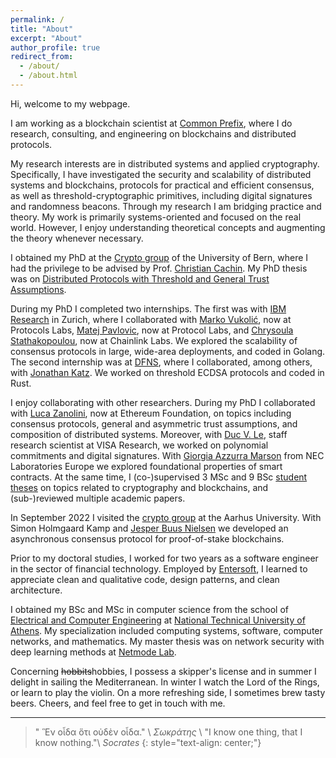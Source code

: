 ```yaml
---
permalink: /
title: "About"
excerpt: "About"
author_profile: true
redirect_from:
  - /about/
  - /about.html
---
```


Hi, welcome to my webpage.

I am working as a blockchain scientist at [Common Prefix](https://www.commonprefix.com/), where I do research, consulting, and engineering
on blockchains and distributed protocols.

My research interests are in distributed systems and applied cryptography.
Specifically, I have investigated the security and scalability of distributed systems and blockchains,
protocols for practical and efficient consensus,
as well as threshold-cryptographic primitives, including digital signatures and randomness beacons.
Through my research I am bridging practice and theory.
My work is primarily systems-oriented and focused on the real world.
However, I enjoy understanding theoretical concepts and augmenting the theory whenever necessary.

I obtained my PhD at the [Crypto group](https://crypto.unibe.ch/) of the University of Bern,
where I had the privilege to be advised by Prof. [Christian Cachin](https://crypto.unibe.ch/cc/).
My PhD thesis was on [Distributed Protocols with Threshold and General Trust Assumptions](/files/papers/phd_thesis.pdf).

During my PhD I completed two internships. The first was with [IBM Research](https://www.zurich.ibm.com/) in Zurich,
where I collaborated with [Marko Vukolić](https://vukolic.com/), now at Protocols Labs,
[Matej Pavlovic](https://www.linkedin.com/in/matej-pavlovic-4241224b/), now at Protocol Labs,
and [Chrysoula Stathakopoulou](https://www.linkedin.com/in/chrysoula-stathakopoulou-66842984/), now at Chainlink Labs.
We explored the scalability of consensus protocols in large, wide-area deployments, and coded in Golang.
The second internship was at [DFNS](https://www.dfns.co/), where I collaborated, among others,
with [Jonathan Katz](https://www.cs.umd.edu/~jkatz/).
We worked on threshold ECDSA protocols and coded in Rust.

I enjoy collaborating with other researchers. During my PhD I collaborated with [Luca Zanolini](https://lucazanolini.com/), now at Ethereum Foundation, on topics including consensus protocols, general and asymmetric trust assumptions, and composition of distributed systems.
Moreover, with [Duc V. Le](https://levduc.github.io/), staff research scientist at VISA Research, we worked on polynomial commitments and digital signatures.
With [Giorgia Azzurra Marson](https://www.linkedin.com/in/giorgia-azzurra-marson-87017126/) from NEC Laboratories Europe we explored
foundational properties of smart contracts.
At the same time, I (co-)supervised 3 MSc and 9 BSc [student theses](https://crypto.unibe.ch/theses/)
on topics related to cryptography and blockchains, and (sub-)reviewed multiple academic papers.

In September 2022 I visited the [crypto group](https://cs.au.dk/research/cryptography-and-security/) at the Aarhus University.
With Simon Holmgaard Kamp and [Jesper Buus Nielsen](https://pure.au.dk/portal/en/persons/jbn%40cs.au.dk)
we developed an asynchronous consensus protocol for proof-of-stake blockchains.

<!-- While at University of Bern, I (co-)supervised 3 MSc and 9 BSc [student theses](https://crypto.unibe.ch/theses/)
on various topics related to cryptography and blockchains,
and had the pleasure to assist in three courses: Discrete mathematics (BSc, 2019), Cryptography (MSc, 2020), and Privacy and data security (MSc, 2021).
At the same time, I was a sub-reviewer for multiple academic papers at
ACM SPAA ’23, DISC ’22, AFT ’22, Asiacrypt ’21, Asiacrypt ’20, IEEE-TIFS ’20-22, IEEE-TDSC ’20-22. -->

Prior to my doctoral studies, I worked for two years as a software engineer
in the sector of financial technology. Employed by [Entersoft](https://www.entersoft.eu/),
I learned to appreciate clean and qualitative code, design patterns, and clean architecture.

I obtained my BSc and MSc in computer science from the school of [Electrical and Computer Engineering](//www.ece.ntua.gr/en)
at [National Technical University of Athens](//www.ntua.gr/en/).
My specialization included computing systems, software, computer networks, and mathematics.
My master thesis was on network security with deep learning methods at [Netmode Lab](http://www.netmode.ntua.gr/main/).

Concerning ~~hobbits~~hobbies, I possess a skipper's license and in summer I delight in sailing the Mediterranean.
In winter I watch the Lord of the Rings, or learn to play the violin.
On a more refreshing side, I sometimes brew tasty beers. Cheers, and feel free to get in touch with me.


<!--
<!-- # Talks and presentations {#talks} -->
<!-- + Consensus beyond thresholds: Generalized byzantine quorums made live, [presentation](/presentations/generalized_quorums-srds.pdf){:.no-push-state} at SRDS 2020
+ Multiparty computation based on secret sharing (mainly SDPZ), [presentation](/presentations/mpc_secret_sharing.pdf){:.no-push-state} for the CRYPTO Lab research seminar -->


---
> " Ἓν οἶδα ὅτι οὐδὲν οἶδα." \\
_Σωκράτης_ \\
> "I know one thing, that I know nothing."\\
_Socrates_
{: style="text-align: center;"}
<!-- {: style="color:gray; font-size: 80%; text-align: center;"} -->


